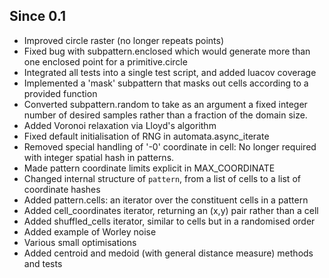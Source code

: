 Since 0.1
---------

- Improved circle raster (no longer repeats points)
- Fixed bug with subpattern.enclosed which would generate more than one enclosed
  point for a primitive.circle
- Integrated all tests into a single test script, and added luacov coverage
- Implemented a 'mask' subpattern that masks out cells according to a provided
  function
- Converted subpattern.random to take as an argument a fixed integer number of
  desired samples rather than a fraction of the domain size.
- Added Voronoi relaxation via Lloyd's algorithm
- Fixed default initialisation of RNG in automata.async_iterate
- Removed special handling of '-0' coordinate in cell: No longer required with
  integer spatial hash in patterns.
- Made pattern coordinate limits explicit in MAX_COORDINATE
- Changed internal structure of `pattern`, from a list of cells to a list of
  coordinate hashes
- Added pattern.cells: an iterator over the constituent cells in a pattern
- Added cell_coordinates iterator, returning an (x,y) pair rather than a cell
- Added shuffled_cells iterator, similar to cells but in a randomised order
- Added example of Worley noise
- Various small optimisations
- Added centroid and medoid (with general distance measure) methods and tests
